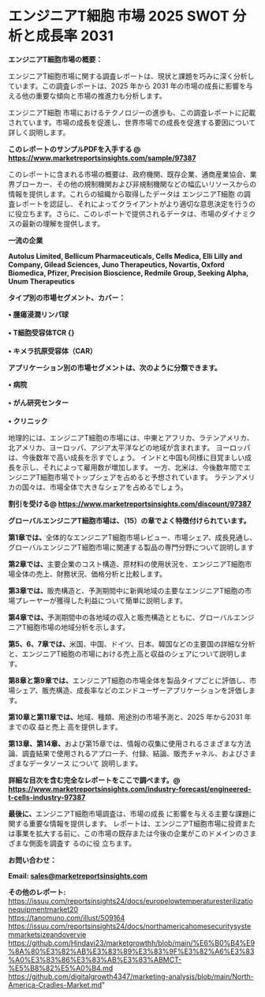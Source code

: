 # エンジニアT細胞 市場 2025 SWOT 分析と成長率 2031

<strong><b>エンジニアT細胞市場の概要：</b></strong>

エンジニアT細胞市場に関する調査レポートは、現状と課題を巧みに深く分析しています。この調査レポートは、2025 年から 2031 年の市場の成長に影響を与える他の重要な傾向と市場の推進力も分析します。

エンジニアT細胞 市場におけるテクノロジーの進歩も、この調査レポートに記載されています。市場の成長を促進し、世界市場での成長を促進する要因について詳しく説明します。

<strong>このレポートのサンプルPDFを入手する @ <a href=https://www.marketreportsinsights.com/sample/97387>https://www.marketreportsinsights.com/sample/97387</a></strong>

このレポートに含まれる市場の概要は、政府機関、既存企業、通商産業協会、業界ブローカー、その他の規制機関および非規制機関などの幅広いリソースからの情報を提供します。これらの組織から取得したデータは エンジニアT細胞 の調査レポートを認証し、それによってクライアントがより適切な意思決定を行うのに役立ちます。さらに、このレポートで提供されるデータは、市場のダイナミクスの最新の理解を提供します。

<strong>一流の企業</strong>

<strong><b>Autolus Limited, Bellicum Pharmaceuticals, Cells Medica, Elli Lilly and Company, Gilead Sciences, Juno Therapeutics, Novartis, Oxford Biomedica, Pfizer, Precision Bioscience, Redmile Group, Seeking Alpha, Unum Therapeutics</b></strong>

<strong><b>タイプ別の市場セグメント、カバー：</b></strong>

<strong>• 腫瘍浸潤リンパ球<br><br>• T細胞受容体TCR {}<br><br>• キメラ抗原受容体（CAR）</strong>

<strong><b>アプリケーション別の市場セグメントは、次のように分類できます。</b></strong>

<strong>• 病院<br><br>• がん研究センター<br><br>• クリニック</strong>

 地理的には、エンジニアT細胞の市場には、中東とアフリカ、ラテンアメリカ、北アメリカ、ヨーロッパ、アジア太平洋などの地域が含まれます。 ヨーロッパは、今後数年で高い成長を示すでしょう。 インドと中国も同様に目覚ましい成長を示し、それによって雇用数が増加します。 一方、北米は、今後数年間でエンジニアT細胞市場でトップシェアを占めると予想されています。 ラテンアメリカの国々は、市場全体で大きなシェアを占めるでしょう。

<strong>割引を受ける@ <a href=https://www.marketreportsinsights.com/discount/97387>https://www.marketreportsinsights.com/discount/97387</a></strong>

<strong><b>グローバルエンジニアT細胞市場は、（15）の章でよく特徴付けられています。</b></strong>

<strong><b>第</b></strong><strong><b>1章では、</b></strong>全体的なエンジニアT細胞市場レビュー、市場シェア、成長見通し、グローバルエンジニアT細胞市場に関連する製品の専門分野について説明します

<strong><b>第2章では、</b></strong>主要企業のコスト構造、原材料の使用状況を、エンジニアT細胞市場全体の売上、財務状況、価格分析と比較します。

<strong><b>第3章では、</b></strong>販売構造と、予測期間中に新興地域の主要なエンジニアT細胞の市場プレーヤーが獲得した利益について簡単に説明します。

<strong><b>第4章では、</b></strong>予測期間中の各地域の収入と販売構造とともに、グローバルエンジニアT細胞市場の地域分析を示します。

<strong><b>第5、6、7章では、</b></strong>米国、中国、ドイツ、日本、韓国などの主要国の詳細な分析と、エンジニアT細胞の市場における売上高と収益のシェアについて説明します。

<strong><b>第8章と第9章では、</b></strong>エンジニアT細胞の市場全体を製品タイプごとに評価し、市場シェア、販売構造、成長率などのエンドユーザーアプリケーションを評価します。

<strong><b>第10章と第11章では、</b></strong>地域、種類、用途別の市場予測と、2025 年から2031 年までの収 益と売上 高を提供します。

<strong><b>第13章、第14章、</b></strong>および第15章では、情報の収集に使用されるさまざまな方法論、調査結果で使用されるアプローチ、付録、結論、販売チャネル、およびさまざまなデータソース について 説明します。

<strong>詳細な目次を含む完全なレポートをここで調べます。@ <a href=https://www.marketreportsinsights.com/industry-forecast/engineered-t-cells-industry-97387>https://www.marketreportsinsights.com/industry-forecast/engineered-t-cells-industry-97387</a></strong>

<strong><b>最後に、</b></strong>エンジニアT細胞市場調査は、市場の成長 に影響を</a>与える主要な課題に関する重要な情報を提供します。 レポートは、エンジニアT細胞市場に投資または事業を拡大する前に、この市場の既存または今後の企業がこのドメインのさまざまな側面を調査す るのに役 立ちます。

<strong><b>お問い合わせ：</b></strong>

<strong>Email: </strong><a href=mailto:sales@marketreportsinsights.com><strong>sales@marketreportsinsights.com</strong></a>

<strong>その他のレポート:</strong>
<br>
<a href=https://issuu.com/reportsinsights24/docs/europelowtemperaturesterilizationequipmentmarket20>https://issuu.com/reportsinsights24/docs/europelowtemperaturesterilizationequipmentmarket20</a>
<br>
<a href=https://tanomuno.com/illust/509164>https://tanomuno.com/illust/509164</a>
<br>
<a href=https://issuu.com/reportsinsights24/docs/northamericahomesecuritysystemmarketsizeandovervie>https://issuu.com/reportsinsights24/docs/northamericahomesecuritysystemmarketsizeandovervie</a>
<br>
<a href=https://github.com/Hindavi23/marketgrowthh/blob/main/%E6%B0%B4%E9%8A%80%E3%82%AB%E3%83%89%E3%83%9F%E3%82%A6%E3%83%A0%E3%83%86%E3%83%AB%E3%83%ABMCT-%E5%B8%82%E5%A0%B4.md>https://github.com/Hindavi23/marketgrowthh/blob/main/%E6%B0%B4%E9%8A%80%E3%82%AB%E3%83%89%E3%83%9F%E3%82%A6%E3%83%A0%E3%83%86%E3%83%AB%E3%83%ABMCT-%E5%B8%82%E5%A0%B4.md</a>
<br>
<a href=https://github.com/digitalgrowth4347/marketing-analysis/blob/main/North-America-Cradles-Market.md>https://github.com/digitalgrowth4347/marketing-analysis/blob/main/North-America-Cradles-Market.md</a>"
